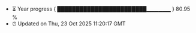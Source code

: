 - ⏳ Year progress { ████████████████████████▁▁▁▁▁▁ } 80.95 %
- ⏰ Updated on Thu, 23 Oct 2025 11:20:17 GMT

